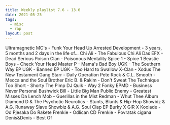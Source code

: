 ```yaml
---
title: Weekly playlist 7.6 - 13.6
date: 2021-05-25
tags:
  - misc
  - rap
layout: post
---
```


Ultramagnetic MC's - Funk Your Head Up
Arrested Development - 3 years, 5 months and 2 days in the life of...
Chi Ali - The Fabulous Chi Ali
Das EFX - Dead Serious
Poison Clan - Poisonous Mentality
Spice 1 - Spice 1
Beastie Boys - Check Your Head
Master P - Mama's Bad Boy
UGK - The Southern Way EP
UGK - Banned EP
UGK - Too Hard to Swallow
X-Clan - Xodus The New Testament
Gang Starr - Daily Operation
Pete Rock & C.L. Smooth - Mecca and the Soul Brother
Eric B. & Rakim - Don't Sweat The Technique
Too Short - Shorty The Pimp
DJ Quik - Way 2 Fonky
EPMD - Business Never Personal
Bushwick Bill - Little Big Man
Public Enemy - Greatest Misses
Da Lench Mob - Guerillas in the Mist
Redman - Whut Thee Album
Diamond D & The Psychotic Neurotics - Stunts, Blunts & Hip-Hop
Showbiz & A.G.  Runaway Slave
Showbiz & A.G.  Soul Clap EP
Burky X GIR X Koolade - Od Pjesaka Do Rakete
Frenkie - Odlican CD
Frenkie - Povratak cigana
Denis&Denis - Best Of
